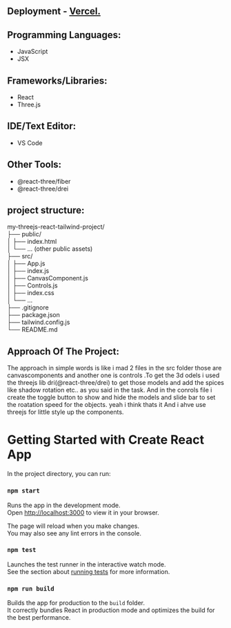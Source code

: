 ## Deployment - [Vercel.](https://metadrob-test.vercel.app/)


## Programming Languages: 
- JavaScript 
- JSX 

## Frameworks/Libraries:
- React
- Three.js

## IDE/Text Editor:
- VS Code

## Other Tools:
- @react-three/fiber
- @react-three/drei


## project structure:

my-threejs-react-tailwind-project/</br>
├── public/</br>
│   ├── index.html</br>
│   └── ... (other public assets)</br>
├── src/</br>
│   ├── App.js</br>
│   ├── index.js</br>
│   ├── CanvasComponent.js</br>
│   ├── Controls.js</br>
│   ├── index.css</br>
│   └── ...</br>
├── .gitignore</br>
├── package.json</br>
├── tailwind.config.js</br>
└── README.md</br>


## Approach Of The Project:

The approach in simple words is like i mad 2 files in the src folder those are canvascomponents and another one is controls .To get the 3d odels i used the threejs lib dri(@react-three/drei) to get those models and add the spices like shadow rotation etc.. as you said in the task. And in the conrols file i create the toggle button to show and hide the models and slide bar to set the roatation speed for the objects. yeah i think thats it And i ahve use threejs for little style up the components.



# Getting Started with Create React App

In the project directory, you can run:

### `npm start`

Runs the app in the development mode.\
Open [http://localhost:3000](http://localhost:3000) to view it in your browser.

The page will reload when you make changes.\
You may also see any lint errors in the console.

### `npm test`

Launches the test runner in the interactive watch mode.\
See the section about [running tests](https://facebook.github.io/create-react-app/docs/running-tests) for more information.

### `npm run build`

Builds the app for production to the `build` folder.\
It correctly bundles React in production mode and optimizes the build for the best performance.

